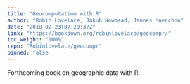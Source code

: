 ```yaml
---
title: "Geocomputation with R"
author: "Robin Lovelace, Jakub Nowosad, Jannes Muenchow"
date: "2018-02-23T07:29:37Z"
link: "https://bookdown.org/robinlovelace/geocompr/"
toc_weight: "100%"
repo: "Robinlovelace/geocompr"
pinned: false
---
```


Forthcoming book on geographic data with R.
